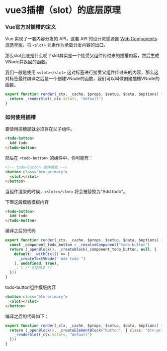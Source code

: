# vue3插槽（slot）的底层原理

### Vue官方对插槽的定义

Vue 实现了一套内容分发的 API，这套 API 的设计灵感源自 [Web Components 规范草案](https://github.com/w3c/webcomponents/blob/gh-pages/proposals/Slots-Proposal.md)，将 `<slot>` 元素作为承载分发内容的出口。 

那么slot到底是什么呢？slot其实是一个接受父组件传过来的插槽内容，然后生成VNode并返回的函数。

我们一般是使用 `<slot></slot>` 这对标签进行接受父组件传过来的内容，那么这对标签最终编译之后是一个创建VNode的函数，我们可以叫做创建插槽VNode的函数。

```javascript
export function render(_ctx, _cache, $props, $setup, $data, $options) {
  return _renderSlot(_ctx.$slots, "default")
}
```

### 如何使用插槽

要使用插槽那就必须存在父子组件。 

```html
<todo-button>
  Add todo
</todo-button>
```

然后在 `<todo-button>` 的组件中，你可能有： 

```html
<!-- todo-button 组件模板 -->
<button class="btn-primary">
  <slot></slot>
</button>
```

当组件渲染的时候，`<slot></slot>` 将会被替换为“Add todo”。 



下面这段模版模板内容

```html
<todo-button>
  Add todo
</todo-button>
```

编译之后的代码

```javascript
export function render(_ctx, _cache, $props, $setup, $data, $options) {
  const _component_todo_button = _resolveComponent("todo-button")
  return (_openBlock(), _createBlock(_component_todo_button, null, {
    default: _withCtx(() => [
      _createTextVNode(" Add todo ")
    ], undefined, true),
    _: 1 /* STABLE */
  }))
}
```

todo-button组件模版内容

```html
<button class="btn-primary">
  <slot></slot>
</button>
```

编译之后的代码如下：

```javascript
export function render(_ctx, _cache, $props, $setup, $data, $options) {
  return (_openBlock(), _createElementBlock("button", { class: "btn-primary" }, [
    _renderSlot(_ctx.$slots, "default")
  ]))
}
```

